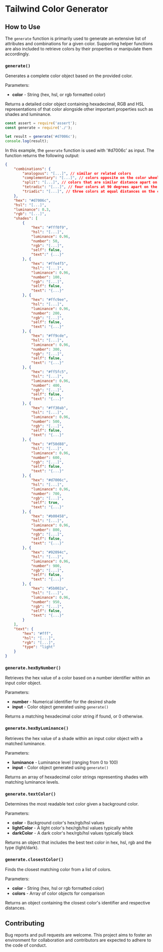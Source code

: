 # Tailwind Color Generator

## How to Use

The `generate` function is primarily used to generate an extensive list of attributes and combinations for a given color. Supporting helper functions are also included to retrieve colors by their properties or manipulate them accordingly.

### `generate()`

Generates a complete color object based on the provided color.

Parameters:

- **color** - String (hex, hsl, or rgb formatted color)

Returns a detailed color object containing hexadecimal, RGB and HSL representations of that color alongside other important properties such as shades and luminance.

```javascript
const assert = require('assert');
const generate = require('./');

let result = generate('#d7006c');
console.log(result);
```

In this example, the `generate` function is used with '#d7006c' as input. The function returns the following output:

```json
{
	"combinations": {
		"analogous": "[...]", // similar or related colors
		"complementary": "[...]", // colors opposite on the color wheel
		"split": "[...]", // colors that are similar distance apart on the color wheel
		"tetradic": "[...]", // four colors at 90 degrees apart on the color wheel
		"triadic": "[...]", // three colors at equal distances on the color wheel
	},
	"hex": "#d7006c",
	"hsl": "[...]",
	"luminance": 0.3,
	"rgb": "[...]",
	"shades": [
		{
			"hex": "#fff0f9",
			"hsl": "[...]",
			"luminance": 0.96,
			"number": 50,
			"rgb": "[...]",
			"self": false,
			"text":" {...}"
		}, {
			"hex": "#ffe4f5",
			"hsl": "[...]",
			"luminance": 0.96,
			"number": 100,
			"rgb": "[...]",
			"self": false,
			"text": "{...}"
		}, {
			"hex": "#ffc9ee",
			"hsl": "[...]",
			"luminance": 0.96,
			"number": 200,
			"rgb": "[...]",
			"self": false,
			"text": "{...}"
		}, {
			"hex": "#ff9cde",
			"hsl": "[...]",
			"luminance": 0.96,
			"number": 300,
			"rgb": "[...]",
			"self": false,
			"text": "{...}"
		}, {
			"hex": "#ff5fc5",
			"hsl": "[...]",
			"luminance": 0.96,
			"number": 400,
			"rgb": "[...]",
			"self": false,
			"text": "{...}"
		}, {
			"hex": "#ff30ab",
			"hsl": "[...]",
			"luminance": 0.96,
			"number": 500,
			"rgb": "[...]",
			"self": false,
			"text": "{...}"
		}, {
			"hex": "#f50d88",
			"hsl": "[...]",
			"luminance": 0.96,
			"number": 600,
			"rgb": "[...]",
			"self": false,
			"text": "{...}"
		}, {
			"hex": "#d7006c",
			"hsl": "[...]",
			"luminance": 0.96,
			"number": 700,
			"rgb": "[...]",
			"self": true,
			"text": "{...}"
		}, {
			"hex": "#b00458",
			"hsl": "[...]",
			"luminance": 0.96,
			"number": 800,
			"rgb": "[...]",
			"self": false,
			"text": "{...}"
		}, {
			"hex": "#92094c",
			"hsl": "[...]",
			"luminance": 0.96,
			"number": 900,
			"rgb": "[...]",
			"self": false,
			"text": "{...}"
		}, {
			"hex": "#5b002a",
			"hsl": "[...]",
			"luminance": 0.96,
			"number": 950,
			"rgb": "[...]",
			"self": false,
			"text": "{...}"
		}
	],
	"text": {
		"hex": "#fff",
		"hsl": "[...]",
		"rgb": "[...]",
		"type": "light"
	}
}
```

### `generate.hexByNumber()`

Retrieves the hex value of a color based on a number identifier within an input color object.

Parameters:

- **number** - Numerical identifier for the desired shade
- **input** - Color object generated using `generate()`

Returns a matching hexadecimal color string if found, or 0 otherwise.

### `generate.hexByLuminance()`

Retrieves the hex value of a shade within an input color object with a matched luminance.

Parameters:

- **luminance** - Luminance level (ranging from 0 to 100)
- **input** - Color object generated using `generate()`

Returns an array of hexadecimal color strings representing shades with matching luminance levels.

### `generate.textColor()`

Determines the most readable text color given a background color.

Parameters:

- **color** - Background color's hex/rgb/hsl values
- **lightColor** - A light color's hex/rgb/hsl values typically white
- **darkColor** - A dark color's hex/rgb/hsl values typically black

Returns an object that includes the best text color in hex, hsl, rgb and the type (light/dark).

### `generate.closestColor()`

Finds the closest matching color from a list of colors.

Parameters:

- **color** - String (hex, hsl or rgb formatted color)
- **colors** - Array of color objects for comparison

Returns an object containing the closest color's identifier and respective distances.

## Contributing 

Bug reports and pull requests are welcome. This project aims to foster an environment for collaboration and contributors are expected to adhere to the code of conduct.

